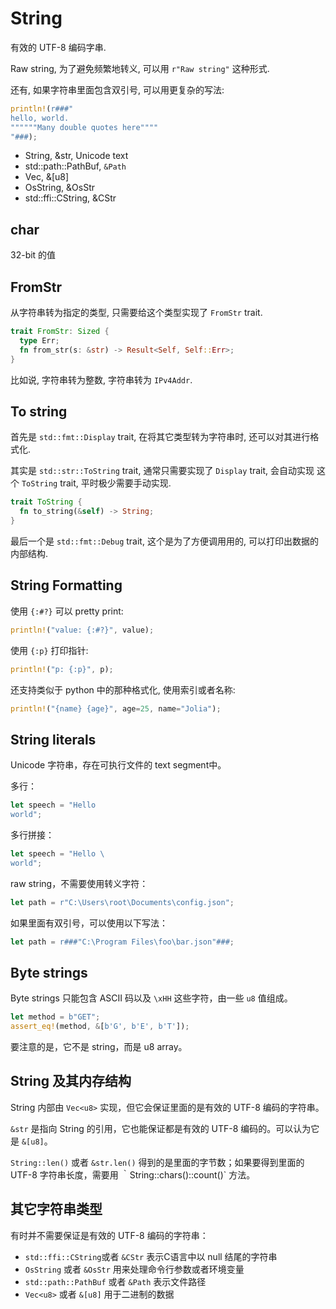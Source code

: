 
# String

有效的 UTF-8 编码字串.

Raw string, 为了避免频繁地转义, 可以用 `r"Raw string"` 这种形式.

还有, 如果字符串里面包含双引号, 可以用更复杂的写法:
```rust
println!(r###"
hello, world.
""""""Many double quotes here""""
"###);
```

- String, &str, Unicode text
- std::path::PathBuf, `&Path`
- Vec<u8>, &[u8]
- OsString, &OsStr
- std::ffi::CString, &CStr


## char
32-bit 的值

## FromStr
从字符串转为指定的类型, 只需要给这个类型实现了 `FromStr` trait.

```rust
trait FromStr: Sized {
  type Err;
  fn from_str(s: &str) -> Result<Self, Self::Err>;
}
```

比如说, 字符串转为整数, 字符串转为 `IPv4Addr`.

## To string
首先是 `std::fmt::Display` trait, 在将其它类型转为字符串时, 还可以对其进行格式化.


其实是 `std::str::ToString` trait, 通常只需要实现了 `Display` trait, 会自动实现
这个 `ToString` trait, 平时极少需要手动实现.

```rust
trait ToString {
  fn to_string(&self) -> String;
}
```

最后一个是 `std::fmt::Debug` trait, 这个是为了方便调用用的, 可以打印出数据的
内部结构.

## String Formatting

使用 `{:#?}` 可以 pretty print:
```rust
println!("value: {:#?}", value);
```

使用 `{:p}` 打印指针:
```rust
println!("p: {:p}", p);
```

还支持类似于 python 中的那种格式化, 使用索引或者名称:
```rust
println!("{name} {age}", age=25, name="Jolia");
```

## String literals
Unicode 字符串，存在可执行文件的 text segment中。

多行：
```rust
let speech = "Hello
world";
```

多行拼接：
```rust
let speech = "Hello \
world";
```

raw string，不需要使用转义字符：
```rust
let path = r"C:\Users\root\Documents\config.json";
```

如果里面有双引号，可以使用以下写法：
```rust
let path = r###"C:\Program Files\foo\bar.json"###;
```

## Byte strings
Byte strings 只能包含 ASCII 码以及 `\xHH` 这些字符，由一些 `u8` 值组成。

```rust
let method = b"GET";
assert_eq!(method, &[b'G', b'E', b'T']);
```

要注意的是，它不是 string，而是 u8 array。

## String 及其内存结构
String 内部由 `Vec<u8>` 实现，但它会保证里面的是有效的 UTF-8 编码的字符串。

`&str` 是指向 String 的引用，它也能保证都是有效的 UTF-8 编码的。可以认为它是 `&[u8]`。

`String::len()` 或者 `&str.len()` 得到的是里面的字节数；如果要得到里面的 UTF-8
字符串长度，需要用 ｀String::chars()::count()` 方法。

## 其它字符串类型
有时并不需要保证是有效的 UTF-8 编码的字符串：

- `std::ffi::CString`或者 `&CStr` 表示C语言中以 null 结尾的字符串
- `OsString` 或者 `&OsStr` 用来处理命令行参数或者环境变量
- `std::path::PathBuf` 或者 `&Path` 表示文件路径
- `Vec<u8>` 或者 `&[u8]` 用于二进制的数据
